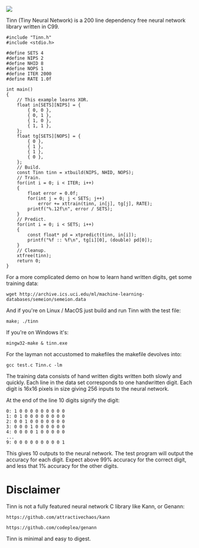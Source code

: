 ![](img/logo.PNG)

Tinn (Tiny Neural Network) is a 200 line dependency free neural network library written in C99.

    #include "Tinn.h"
    #include <stdio.h>

    #define SETS 4
    #define NIPS 2
    #define NHID 8
    #define NOPS 1
    #define ITER 2000
    #define RATE 1.0f

    int main()
    {
        // This example learns XOR.
        float in[SETS][NIPS] = {
            { 0, 0 },
            { 0, 1 },
            { 1, 0 },
            { 1, 1 },
        };
        float tg[SETS][NOPS] = {
            { 0 },
            { 1 },
            { 1 },
            { 0 },
        };
        // Build.
        const Tinn tinn = xtbuild(NIPS, NHID, NOPS);
        // Train.
        for(int i = 0; i < ITER; i++)
        {
            float error = 0.0f;
            for(int j = 0; j < SETS; j++)
                error += xttrain(tinn, in[j], tg[j], RATE);
            printf("%.12f\n", error / SETS);
        }
        // Predict.
        for(int i = 0; i < SETS; i++)
        {
            const float* pd = xtpredict(tinn, in[i]);
            printf("%f :: %f\n", tg[i][0], (double) pd[0]);
        }
        // Cleanup.
        xtfree(tinn);
        return 0;
    }

For a more complicated demo on how to learn hand written digits, get some training data:

    wget http://archive.ics.uci.edu/ml/machine-learning-databases/semeion/semeion.data

And if you're on Linux / MacOS just build and run Tinn with the test file:

    make; ./tinn

If you're on Windows it's:

    mingw32-make & tinn.exe

For the layman not accustomed to makefiles the makefile devolves into:

    gcc test.c Tinn.c -lm

The training data consists of hand written digits written both slowly and quickly.
Each line in the data set corresponds to one handwritten digit. Each digit is 16x16 pixels in size
giving 256 inputs to the neural network.

At the end of the line 10 digits signify the digit:

    0: 1 0 0 0 0 0 0 0 0 0
    1: 0 1 0 0 0 0 0 0 0 0
    2: 0 0 1 0 0 0 0 0 0 0
    3: 0 0 0 1 0 0 0 0 0 0
    4: 0 0 0 0 1 0 0 0 0 0
    ...
    9: 0 0 0 0 0 0 0 0 0 1

This gives 10 outputs to the neural network. The test program will output the
accuracy for each digit. Expect above 99% accuracy for the correct digit, and
less that 1% accuracy for the other digits.

# Disclaimer

Tinn is not a fully featured neural network C library like Kann, or Genann:

    https://github.com/attractivechaos/kann

    https://github.com/codeplea/genann

Tinn is minimal and easy to digest.
